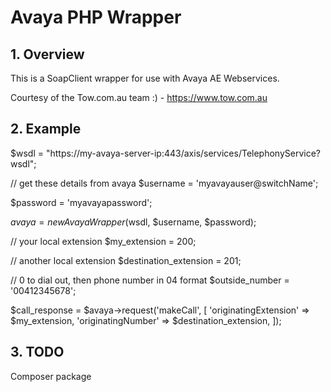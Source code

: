 # Avaya PHP Wrapper

## 1. Overview

This is a SoapClient wrapper for use with Avaya AE Webservices.

Courtesy of the Tow.com.au team :) - https://www.tow.com.au

## 2. Example

$wsdl = "https://my-avaya-server-ip:443/axis/services/TelephonyService?wsdl";

// get these details from avaya
$username = 'myavayauser@switchName';

$password = 'myavayapassword';

$avaya = new AvayaWrapper($wsdl, $username, $password);

// your local extension
$my_extension = 200;

// another local extension
$destination_extension = 201;

// 0 to dial out, then phone number in 04 format
$outside_number = '00412345678';

$call_response = $avaya->request('makeCall', [
	'originatingExtension' => $my_extension,
	'originatingNumber' => $destination_extension,
]);

## 3. TODO

Composer package